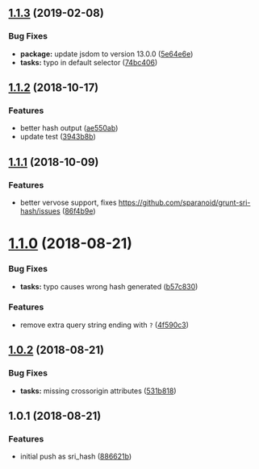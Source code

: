 <a name="1.1.3"></a>
## [1.1.3](https://github.com/sparanoid/grunt-sri-hash/compare/v1.1.2...v1.1.3) (2019-02-08)


### Bug Fixes

* **package:** update jsdom to version 13.0.0 ([5e64e6e](https://github.com/sparanoid/grunt-sri-hash/commit/5e64e6e))
* **tasks:** typo in default selector ([74bc406](https://github.com/sparanoid/grunt-sri-hash/commit/74bc406))



<a name="1.1.2"></a>
## [1.1.2](https://github.com/sparanoid/grunt-sri-hash/compare/v1.1.1...v1.1.2) (2018-10-17)


### Features

* better hash output ([ae550ab](https://github.com/sparanoid/grunt-sri-hash/commit/ae550ab))
* update test ([3943b8b](https://github.com/sparanoid/grunt-sri-hash/commit/3943b8b))



<a name="1.1.1"></a>
## [1.1.1](https://github.com/sparanoid/grunt-sri-hash/compare/v1.1.0...v1.1.1) (2018-10-09)


### Features

* better vervose support, fixes https://github.com/sparanoid/grunt-sri-hash/issues ([86f4b9e](https://github.com/sparanoid/grunt-sri-hash/commit/86f4b9e))



<a name="1.1.0"></a>
# [1.1.0](https://github.com/sparanoid/grunt-sri-hash/compare/v1.0.2...v1.1.0) (2018-08-21)


### Bug Fixes

* **tasks:** typo causes wrong hash generated ([b57c830](https://github.com/sparanoid/grunt-sri-hash/commit/b57c830))

### Features

* remove extra query string ending with `?` ([4f590c3](https://github.com/sparanoid/grunt-sri-hash/commit/4f590c3))



<a name="1.0.2"></a>
## [1.0.2](https://github.com/sparanoid/grunt-sri-hash/compare/v1.0.1...v1.0.2) (2018-08-21)


### Bug Fixes

* **tasks:** missing crossorigin attributes ([531b818](https://github.com/sparanoid/grunt-sri-hash/commit/531b818))



<a name="1.0.1"></a>
## 1.0.1 (2018-08-21)


### Features

* initial push as sri_hash ([886621b](https://github.com/sparanoid/grunt-sri-hash/commit/886621b))



